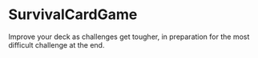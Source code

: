 # SurvivalCardGame
Improve your deck as challenges get tougher, in preparation for the most difficult challenge at the end.

